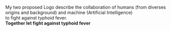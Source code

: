 My two proposed Logo describe the collaboration of humans (from diverses origins and background) and machine (Artificial Intelligence)<br>
to fight against typhoid fever. 
<br><B>Together let fight against typhoid fever</b>
